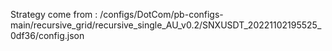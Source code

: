 Strategy come from : /configs/DotCom/pb-configs-main/recursive_grid/recursive_single_AU_v0.2/SNXUSDT_20221102195525_0df36/config.json